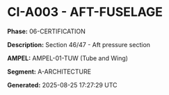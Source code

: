 # CI-A003 - AFT-FUSELAGE

**Phase:** 06-CERTIFICATION

**Description:** Section 46/47 - Aft pressure section

**AMPEL:** AMPEL-01-TUW (Tube and Wing)

**Segment:** A-ARCHITECTURE

**Generated:** 2025-08-25 17:27:29 UTC
